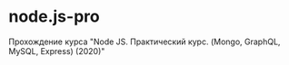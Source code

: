 # node.js-pro
Прохождение курса "Node JS. Практический курс. (Mongo, GraphQL, MySQL, Express) (2020)"
